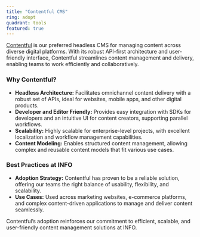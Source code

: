 ```yaml
---
title: "Contentful CMS"
ring: adopt
quadrant: tools
featured: true
---
```


[Contentful](https://www.contentful.com/) is our preferred headless CMS for managing content across diverse digital platforms. With its robust API-first architecture and user-friendly interface, Contentful streamlines content management and delivery, enabling teams to work efficiently and collaboratively.

### Why Contentful?
- **Headless Architecture:** Facilitates omnichannel content delivery with a robust set of APIs, ideal for websites, mobile apps, and other digital products.
- **Developer and Editor Friendly:** Provides easy integration with SDKs for developers and an intuitive UI for content creators, supporting parallel workflows.
- **Scalability:** Highly scalable for enterprise-level projects, with excellent localization and workflow management capabilities.
- **Content Modeling:** Enables structured content management, allowing complex and reusable content models that fit various use cases.

### Best Practices at INFO
- **Adoption Strategy:** Contentful has proven to be a reliable solution, offering our teams the right balance of usability, flexibility, and scalability.
- **Use Cases:** Used across marketing websites, e-commerce platforms, and complex content-driven applications to manage and deliver content seamlessly.

Contentful’s adoption reinforces our commitment to efficient, scalable, and user-friendly content management solutions at INFO.
